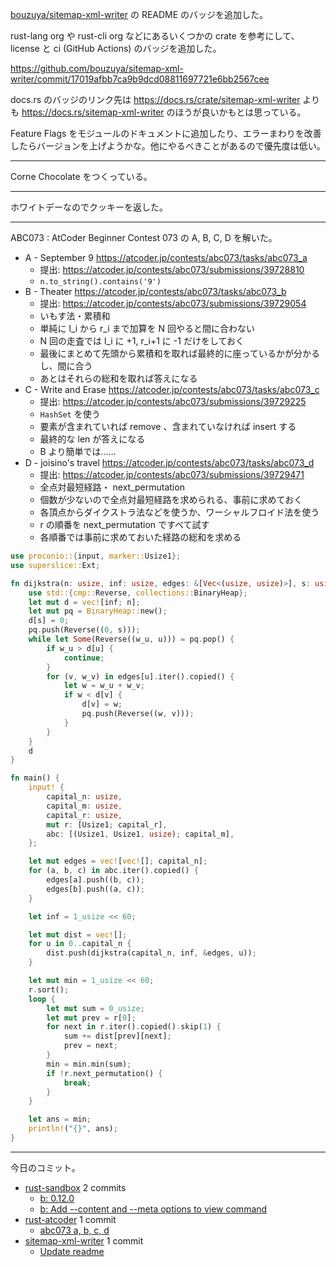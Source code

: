 [bouzuya/sitemap-xml-writer] の README のバッジを追加した。

rust-lang org や rust-cli org などにあるいくつかの crate を参考にして、 license と ci (GitHub Actions) のバッジを追加した。

<https://github.com/bouzuya/sitemap-xml-writer/commit/17019afbb7ca9b9dcd08811697721e6bb2567cee>

docs.rs のバッジのリンク先は <https://docs.rs/crate/sitemap-xml-writer> よりも <https://docs.rs/sitemap-xml-writer> のほうが良いかもとは思っている。

Feature Flags をモジュールのドキュメントに追加したり、エラーまわりを改善したらバージョンを上げようかな。他にやるべきことがあるので優先度は低い。

---

Corne Chocolate をつくっている。

---

ホワイトデーなのでクッキーを返した。

---

ABC073 : AtCoder Beginner Contest 073 の A, B, C, D を解いた。

- A - September 9
  <https://atcoder.jp/contests/abc073/tasks/abc073_a>
  - 提出: <https://atcoder.jp/contests/abc073/submissions/39728810>
  - `n.to_string().contains('9')`
- B - Theater
  <https://atcoder.jp/contests/abc073/tasks/abc073_b>
  - 提出: <https://atcoder.jp/contests/abc073/submissions/39729054>
  - いもす法・累積和
  - 単純に l_i から r_i まで加算を N 回やると間に合わない
  - N 回の走査では l_i に +1, r_i+1 に -1 だけをしておく
  - 最後にまとめて先頭から累積和を取れば最終的に座っているかが分かるし、間に合う
  - あとはそれらの総和を取れば答えになる
- C - Write and Erase
  <https://atcoder.jp/contests/abc073/tasks/abc073_c>
  - 提出: <https://atcoder.jp/contests/abc073/submissions/39729225>
  - `HashSet` を使う
  - 要素が含まれていれば remove 、含まれていなければ insert する
  - 最終的な len が答えになる
  - B より簡単では……
- D - joisino's travel
  <https://atcoder.jp/contests/abc073/tasks/abc073_d>
  - 提出: <https://atcoder.jp/contests/abc073/submissions/39729471>
  - 全点対最短経路・ next_permutation
  - 個数が少ないので全点対最短経路を求められる、事前に求めておく
  - 各頂点からダイクストラ法などを使うか、ワーシャルフロイド法を使う
  - r の順番を next_permutation ですべて試す
  - 各順番では事前に求めておいた経路の総和を求める

```rust
use proconio::{input, marker::Usize1};
use superslice::Ext;

fn dijkstra(n: usize, inf: usize, edges: &[Vec<(usize, usize)>], s: usize) -> Vec<usize> {
    use std::{cmp::Reverse, collections::BinaryHeap};
    let mut d = vec![inf; n];
    let mut pq = BinaryHeap::new();
    d[s] = 0;
    pq.push(Reverse((0, s)));
    while let Some(Reverse((w_u, u))) = pq.pop() {
        if w_u > d[u] {
            continue;
        }
        for (v, w_v) in edges[u].iter().copied() {
            let w = w_u + w_v;
            if w < d[v] {
                d[v] = w;
                pq.push(Reverse((w, v)));
            }
        }
    }
    d
}

fn main() {
    input! {
        capital_n: usize,
        capital_m: usize,
        capital_r: usize,
        mut r: [Usize1; capital_r],
        abc: [(Usize1, Usize1, usize); capital_m],
    };

    let mut edges = vec![vec![]; capital_n];
    for (a, b, c) in abc.iter().copied() {
        edges[a].push((b, c));
        edges[b].push((a, c));
    }

    let inf = 1_usize << 60;

    let mut dist = vec![];
    for u in 0..capital_n {
        dist.push(dijkstra(capital_n, inf, &edges, u));
    }

    let mut min = 1_usize << 60;
    r.sort();
    loop {
        let mut sum = 0_usize;
        let mut prev = r[0];
        for next in r.iter().copied().skip(1) {
            sum += dist[prev][next];
            prev = next;
        }
        min = min.min(sum);
        if !r.next_permutation() {
            break;
        }
    }

    let ans = min;
    println!("{}", ans);
}
```

---

今日のコミット。

- [rust-sandbox](https://github.com/bouzuya/rust-sandbox) 2 commits
  - [b: 0.12.0](https://github.com/bouzuya/rust-sandbox/commit/f19de363dd2959bdc4faf5776f38002f074ce884)
  - [b: Add --content and --meta options to view command](https://github.com/bouzuya/rust-sandbox/commit/47d51e537802d63098bd5704d5d74bf4b87a23cd)
- [rust-atcoder](https://github.com/bouzuya/rust-atcoder) 1 commit
  - [abc073 a, b, c, d](https://github.com/bouzuya/rust-atcoder/commit/fb1f35748eec0610cd432a29df68d470484fda49)
- [sitemap-xml-writer](https://github.com/bouzuya/sitemap-xml-writer) 1 commit
  - [Update readme](https://github.com/bouzuya/sitemap-xml-writer/commit/17019afbb7ca9b9dcd08811697721e6bb2567cee)

[bouzuya/sitemap-xml-writer]: https://github.com/bouzuya/sitemap-xml-writer
